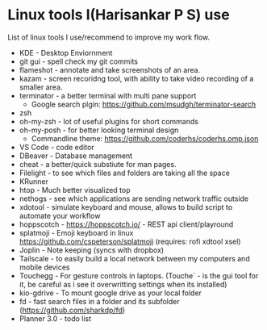 # Linux tools I(Harisankar P S) use

List of linux tools I use/recommend to improve my work flow.

* KDE - Desktop Enviornment
* git gui - spell check my git commits
* flameshot - annotate and take screenshots of an area.
* kazam - screen recoridng tool, with ability to take video recording of a smaller area.
* terminator - a better terminal with multi pane support
  * Google search plgin: https://github.com/msudgh/terminator-search 
* zsh
* oh-my-zsh - lot of useful plugins for short commands
* oh-my-posh - for better looking terminal design
  * Commandline theme: https://github.com/coderhs/coderhs.omp.json
* VS Code - code editor
* DBeaver - Database management
* cheat - a better/quick substiute for man pages.
* Filelight - to see which files and folders are taking all the space
* KRunner
* htop - Much better visualized top
* nethogs - see which applications are sending network traffic outside
* xdotool - simulate keyboard and mouse, allows to build script to automate your workflow
* hoppscotch - https://hoppscotch.io/ - REST api client/playround
* splatmoji  - Emoji keyboard in linux https://github.com/cspeterson/splatmoji (requires: rofi xdtool xsel)
* Joplin - Note keeping (syncs with dropbox)
* Tailscale - to easily build a local network between my computers and mobile devices
* Touchegg - For gesture controls in laptops. (Touche` - is the gui tool for it, be careful as i see it overwritting settings when its installed)
* kio-gdrive - To mount google drive as your local folder
* fd - fast search files in a folder and its subfolder (https://github.com/sharkdp/fd)
* Planner 3.0 - todo list
